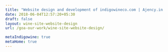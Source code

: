 ```yaml
---
title: "Website design and development of indigowineco.com | Ajency.in Goa"
date: 2018-06-04T12:57:20+05:30
draft: false
layout: wine-site-website-design
url: /goa-our-work/wine-site-website-design/

metaIndigowine: true
metaHome: true 
---
```

